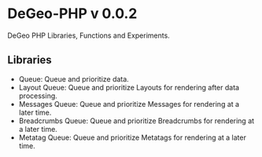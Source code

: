 # DeGeo-PHP v 0.0.2

DeGeo PHP Libraries, Functions and Experiments.

## Libraries

 - Queue: Queue and prioritize data.
 - Layout Queue: Queue and prioritize Layouts for rendering after data processing.
 - Messages Queue: Queue and prioritize Messages for rendering at a later time.
 - Breadcrumbs Queue: Queue and prioritize Breadcrumbs for rendering at a later time.
 - Metatag Queue: Queue and prioritize Metatags for rendering at a later time.
